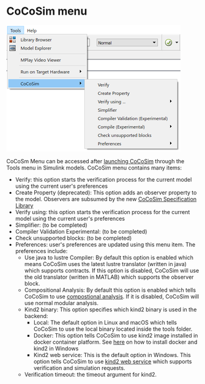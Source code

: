 # CoCoSim menu

![Kind Library](https://github.com/coco-team/cocoSim2/blob/master/doc/images/menu.png)

CoCoSm Menu can be accessed after [launching CoCoSim](https://github.com/coco-team/cocoSim2/blob/master/doc/installation.md#launching)  through the Tools menu in Simulink models. CoCoSim menu contains many items:

+ Verify: this option starts the verification process for the current model using the current user's preferences 
+ Create Property (deprecated): This option adds an observer property to the model. Observers are subsumed by the new [CoCoSim Specification Library](https://github.com/coco-team/cocoSim2/blob/master/doc/specificationLibrary.md)
+ Verify using: this option starts the verification process for the current model using the current user's preferences 
+ Simplifier: (to be completed)
+ Compiler Validation Experimental: (to be completed)
+ Check unsupported blocks: (to be completed)
+ Preferences: user's preferences are updated using this menu item. The preferences include: 
   + Use java to lustre Compiler: By default this option is enabled which means CoCoSim uses the latest lustre translator (written in java) which supports contracts. If this option is disabled, CoCoSim will use the old translator (written in MATLAB) which supports the observer block. 
   + Compositional Analysis: By default this option is enabled which tells CoCoSim to use [compostional analysis](https://github.com/coco-team/cocoSim2/blob/master/doc/compositionalAnalysis.md). If it is disabled, CoCoSim will use normal modular analysis.
   + Kind2 binary: This option specifies which kind2 binary is used in the backend:
     + Local: The default option in Linux and macOS which tells CoCoSim to use the local binary located inside the tools folder. 
     + Docker: This option tells CoCoSim to use kind2 image installed in docker container platform. See [here](https://github.com/coco-team/cocoSim2/blob/master/doc/installation.md#docker) on how to install docker and kind2 in Windows
     + Kind2 web service: This is the default option in Windows. This option tells CoCoSim to use [kind2 web service](https://github.com/kind2-mc/kind2-webservices/wiki) which supports verification and simulation requests. 
   + Verification timeout: the timeout argument for kind2. 
